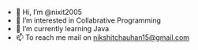- 👋 Hi, I’m @nixit2005
- 👀 I’m interested in Collabrative Programming
- 🌱 I’m currently learning Java
- 📫 To reach me mail on nikshitchauhan15@gmail.com
